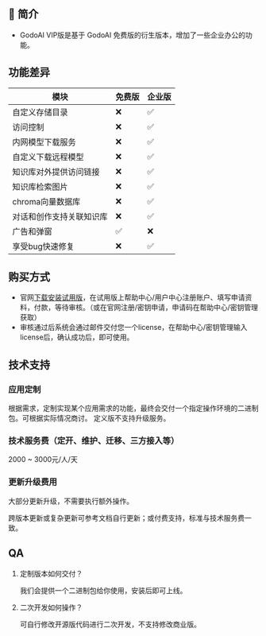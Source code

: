 ## 🌈 简介

- GodoAI VIP版是基于 GodoAI 免费版的衍生版本，增加了一些企业办公的功能。



## 功能差异
| 模块 | 免费版 | 企业版 |
| ---- | ---- | ---- |
| 自定义存储目录 | ❌ |✅ |
| 访问控制 | ❌ | ✅ |
| 内网模型下载服务 | ❌  | ✅ |
| 自定义下载远程模型 | ❌ |  ✅ |
| 知识库对外提供访问链接 | ❌ |  ✅ |
| 知识库检索图片 | ❌ | ✅ |
| chroma向量数据库 | ❌ | ✅ |
| 对话和创作支持关联知识库 | ❌ | ✅ |
| 广告和弹窗 | ✅ |  ❌ |
| 享受bug快速修复 | ❌ | ✅ |

## 购买方式
- 官网[下载安装试用版](https://godoos.com/home/ai/)，在试用版上帮助中心/用户中心注册账户、填写申请资料，付款，等待审核。（或在官网注册/密钥申请，申请码在帮助中心/密钥管理获取）
- 审核通过后系统会通过邮件交付您一个license，在帮助中心/密钥管理输入license后，确认成功后，即可使用。

## 技术支持

### 应用定制

根据需求，定制实现某个应用需求的功能，最终会交付一个指定操作环境的二进制包。可根据实际情况商讨。
定义版不支持升级服务。

### 技术服务费（定开、维护、迁移、三方接入等）

2000 ~ 3000元/人/天

### 更新升级费用

大部分更新升级，不需要执行额外操作。

跨版本更新或复杂更新可参考文档自行更新；或付费支持，标准与技术服务费一致。

## QA

1. 定制版本如何交付？

   我们会提供一个二进制包给你使用，安装后即可上线。

2. 二次开发如何操作？

   可自行修改开源版代码进行二次开发，不支持修改商业版。
